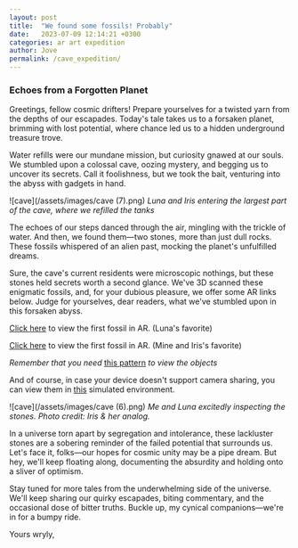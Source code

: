 ```yaml
---
layout: post
title:  "We found some fossils! Probably"
date:   2023-07-09 12:14:21 +0300
categories: ar art expedition
author: Jove
permalink: /cave_expedition/
---
```


### Echoes from a Forgotten Planet

Greetings, fellow cosmic drifters! Prepare yourselves for a twisted yarn from the depths of our escapades. Today's tale takes us to a forsaken planet, brimming with lost potential, where chance led us to a hidden underground treasure trove.

Water refills were our mundane mission, but curiosity gnawed at our souls. We stumbled upon a colossal cave, oozing mystery, and begging us to uncover its secrets. Call it foolishness, but we took the bait, venturing into the abyss with gadgets in hand.


![cave](/assets/images/cave (7).png)
*Luna and Iris entering the largest part of the cave, where we refilled the tanks*


The echoes of our steps danced through the air, mingling with the trickle of water. And then, we found them—two stones, more than just dull rocks. These fossils whispered of an alien past, mocking the planet's unfulfilled dreams.

Sure, the cave's current residents were microscopic nothings, but these stones held secrets worth a second glance. We've 3D scanned these enigmatic fossils, and, for your dubious pleasure, we offer some AR links below. Judge for yourselves, dear readers, what we've stumbled upon in this forsaken abyss.

[Click here](/fossil_1/) to view the first fossil in AR. (Luna's favorite)

[Click here](/fossil_2/) to view the first fossil in AR. (Mine and Iris's favorite)

*Remember that you need* [this pattern](/assets/var/pattern.png) *to view the objects*

And of course, in case your device doesn't support camera sharing, you can view them in [this](/fossils_vr/) simulated environment.

![cave](/assets/images/cave (6).png)
*Me and Luna excitedly inspecting the stones. Photo credit: Iris & her analog.*

In a universe torn apart by segregation and intolerance, these lackluster stones are a sobering reminder of the failed potential that surrounds us. Let's face it, folks—our hopes for cosmic unity may be a pipe dream. But hey, we'll keep floating along, documenting the absurdity and holding onto a sliver of optimism.

Stay tuned for more tales from the underwhelming side of the universe. We'll keep sharing our quirky escapades, biting commentary, and the occasional dose of bitter truths. Buckle up, my cynical companions—we're in for a bumpy ride.

Yours wryly,
